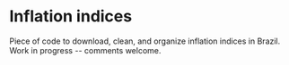# Inflation indices 
Piece of code to download, clean, and organize inflation indices in Brazil. Work in progress -- comments welcome.
